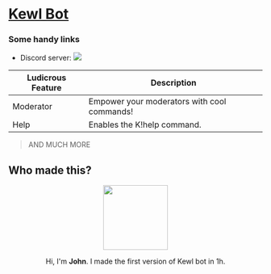 
# [Kewl Bot](https://github.com/johnmihadasis/kewlbot)

### Some handy links

* Discord server: [<img src="https://discord.com/api/guilds/839447938731212810/widget.png">](https://discord.gg/RvYXByR94G)

|Ludicrous Feature|Description|
|-------|-----------|
|Moderator|Empower your moderators with cool commands!|
|Help|Enables the K!help command.|
> AND MUCH MORE

## Who made this?

<p align="center">
<img src="https://avatars.githubusercontent.com/u/52034180?v=4" 
     width="128" 
     height="128" />
</p>
<p align="center">
Hi, I'm <b>John</b>. I made the first version of Kewl bot in 1h.
</p>
